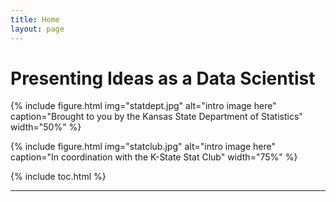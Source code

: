 ```yaml
---
title: Home
layout: page
---
```


<h1 class="text-center">Presenting Ideas as a Data Scientist</h1>

{% include figure.html img="statdept.jpg" alt="intro image here" caption="Brought to you by the Kansas State Department of Statistics" width="50%" %}

{% include figure.html img="statclub.jpg" alt="intro image here" caption="In coordination with the K-State Stat Club" width="75%" %}



{% include toc.html %}

------

[comment]: <> ({% include template/credits.html %})
